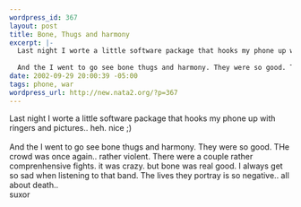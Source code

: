```yaml
--- 
wordpress_id: 367
layout: post
title: Bone, Thugs and harmony
excerpt: |-
  Last night I worte a little software package that hooks my phone up with ringers and pictures.. heh. nice ;)
  
  And the I went to go see bone thugs and harmony. They were so good. THe crowd was once again.. rather violent. There were a couple rather comprenhensive fights. it was crazy. but bone was real good. I always get so sad when listening to that band. The lives they portray is so ...
date: 2002-09-29 20:00:39 -05:00
tags: phone, war
wordpress_url: http://new.nata2.org/?p=367
---
```

Last night I worte a little software package that hooks my phone up with ringers and pictures.. heh. nice ;)
<br/><br/>
And the I went to go see bone thugs and harmony. They were so good. THe crowd was once again.. rather violent. There were a couple rather comprenhensive fights. it was crazy. but bone was real good. I always get so sad when listening to that band. The lives they portray is so negative.. all about death..<br/>suxor
